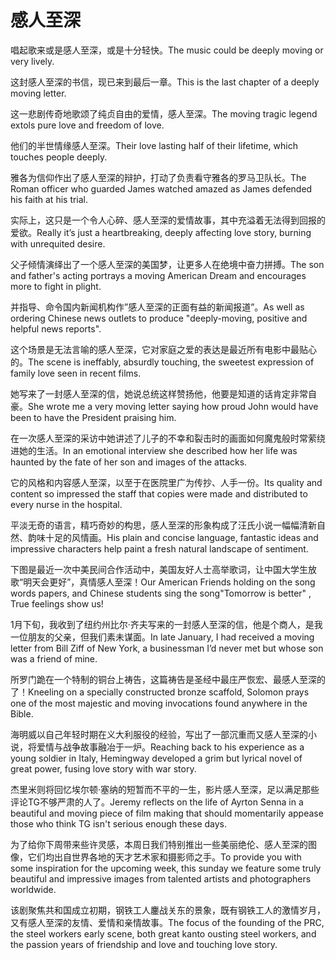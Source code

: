 # 感人至深

<p><span class="chinese">唱起歌来或是感人至深，或是十分轻快。</span><span class="english">The music could be deeply moving or very lively.</span></p>

<p><span class="chinese">这封感人至深的书信，现已来到最后一章。</span><span class="english">This is the last chapter of a deeply moving letter.</span></p>

<p><span class="chinese">这一悲剧传奇地歌颂了纯贞自由的爱情，感人至深。</span><span class="english">The moving tragic legend extols pure love and freedom of love.</span></p>

<p><span class="chinese">他们的半世情缘感人至深。</span><span class="english">Their love lasting half of their lifetime, which touches people deeply.</span></p>

<p><span class="chinese">雅各为信仰作出了感人至深的辩护，打动了负责看守雅各的罗马卫队长。</span><span class="english">The Roman officer who guarded James watched amazed as James defended his faith at his trial.</span></p>

<p><span class="chinese">实际上，这只是一个令人心碎、感人至深的爱情故事，其中充溢着无法得到回报的爱欲。</span><span class="english">Really it’s just a heartbreaking, deeply affecting love story, burning with unrequited desire.</span></p>

<p><span class="chinese">父子倾情演绎出了一个感人至深的美国梦，让更多人在绝境中奋力拼搏。</span><span class="english">The son and father's acting portrays a moving American Dream and encourages more to fight in plight.</span></p>

<p><span class="chinese">并指导、命令国内新闻机构作”感人至深的正面有益的新闻报道”。</span><span class="english">As well as ordering Chinese news outlets to produce "deeply-moving, positive and helpful news reports".</span></p>

<p><span class="chinese">这个场景是无法言喻的感人至深，它对家庭之爱的表达是最近所有电影中最贴心的。</span><span class="english">The scene is ineffably, absurdly touching, the sweetest expression of family love seen in recent films.</span></p>

<p><span class="chinese">她写来了一封感人至深的信，她说总统这样赞扬他，他要是知道的话肯定非常自豪。</span><span class="english">She wrote me a very moving letter saying how proud John would have been to have the President praising him.</span></p>

<p><span class="chinese">在一次感人至深的采访中她讲述了儿子的不幸和裂击时的画面如何魔鬼般时常萦绕进她的生活。</span><span class="english">In an emotional interview she described how her life was haunted by the fate of her son and images of the attacks.</span></p>

<p><span class="chinese">它的风格和内容感人至深，以至于在医院里广为传抄、人手一份。</span><span class="english">Its quality and content so impressed the staff that copies were made and distributed to every nurse in the hospital.</span></p>

<p><span class="chinese">平淡无奇的语言，精巧奇妙的构思，感人至深的形象构成了汪氏小说一幅幅清新自然、韵味十足的风情画。</span><span class="english">His plain and concise language, fantastic ideas and impressive characters help paint a fresh natural landscape of sentiment.</span></p>

<p><span class="chinese">下图是最近一次中美民间合作活动中，美国友好人士高举歌词，让中国大学生放歌“明天会更好”，真情感人至深！</span><span class="english">Our American Friends holding on the song words papers, and Chinese students sing the song"Tomorrow is better" , True feelings show us!</span></p>

<p><span class="chinese">1月下旬，我收到了纽约州比尔·齐夫写来的一封感人至深的信，他是个商人，是我一位朋友的父亲，但我们素未谋面。</span><span class="english">In late January, I had received a moving letter from Bill Ziff of New York, a businessman I’d never met but whose son was a friend of mine.</span></p>

<p><span class="chinese">所罗门跪在一个特制的铜台上祷告，这篇祷告是圣经中最庄严恢宏、最感人至深的了！</span><span class="english">Kneeling on a specially constructed bronze scaffold, Solomon prays one of the most majestic and moving invocations found anywhere in the Bible.</span></p>

<p><span class="chinese">海明威以自己年轻时期在义大利服役的经验，写出了一部沉重而又感人至深的小说，将爱情与战争故事融冶于一炉。</span><span class="english">Reaching back to his experience as a young soldier in Italy, Hemingway developed a grim but lyrical novel of great power, fusing love story with war story.</span></p>

<p><span class="chinese">杰里米则将回忆埃尔顿·塞纳的短暂而不平的一生，影片感人至深，足以满足那些评论TG不够严肃的人了。</span><span class="english">Jeremy reflects on the life of Ayrton Senna in a beautiful and moving piece of film making that should momentarily appease those who think TG isn't serious enough these days.</span></p>

<p><span class="chinese">为了给你下周带来些许灵感，本周日我们特别推出一些美丽绝伦、感人至深的图像，它们均出自世界各地的天才艺术家和摄影师之手。</span><span class="english">To provide you with some inspiration for the upcoming week, this sunday we feature some truly beautiful and impressive images from talented artists and photographers worldwide.</span></p>

<p><span class="chinese">该剧聚焦共和国成立初期，钢铁工人鏖战关东的景象，既有钢铁工人的激情岁月，又有感人至深的友情、爱情和亲情故事。</span><span class="english">The focus of the founding of the PRC, the steel workers early scene, both great kanto ousting steel workers, and the passion years of friendship and love and touching love story.</span></p>

